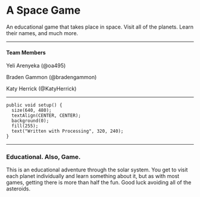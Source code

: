 A Space Game
============

An educational game that takes place in space. Visit all of the planets. Learn their names, and much more.
***

#### Team Members
Yeli Arenyeka (@oa495)

Braden Gammon (@bradengammon)

Katy Herrick (@KatyHerrick)
***

```
public void setup() {
  size(640, 480);
  textAlign(CENTER, CENTER);
  background(0);
  fill(255);
  text("Written with Processing", 320, 240);
}
```
***

### Educational. Also, Game.
This is an educational adventure through the solar system. You get to visit each planet individually and learn something about it, but as with most games, getting there is more than half the fun. Good luck avoiding all of the asteroids.